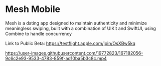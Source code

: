 # Mesh Mobile
Mesh is a dating app designed to maintain authenticity and minimize meaningless swiping, built with a combination of UIKit and SwiftUI, using Combine to handle concurrency


Link to Public Beta: https://testflight.apple.com/join/OsXBw5kq


https://user-images.githubusercontent.com/19772823/167182056-9c6c2e93-9533-4783-859f-ad10ba5b3c8c.mp4

